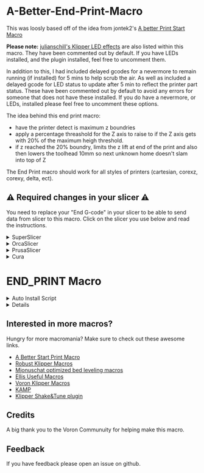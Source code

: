 # A-Better-End-Print-Macro

This was loosly based off of the idea from jontek2's [A better Print Start Macro](https://github.com/jontek2/A-better-print_start-macro)

<b>Please note:</b> [julianschill's Klipper LED effects](https://github.com/julianschill/klipper-led_effect) are also listed within this macro. They have been commented out by default. If you have LEDs installed, and the plugin installed, feel free to uncomment them. 

In addition to this, I had included delayed gcodes for a nevermore to remain running (if installed) for 5 mins to help scrub the air. As well as included a delayed gcode for LED status to update after 5 min to reflect the printer part status. 
These have been commented out by default to avoid any errors for someone that does not have these installed. If you do have a nevermore, or LEDs, installed please feel free to uncomment these options. 

The idea behind this end print macro:
- have the printer detect is maximum z boundries
- apply a percentage threashold for the Z axis to raise to if the Z axis gets with 20% of the maximum heigh threshold.
- if z reached the 20% boundry, limits the z lift at end of the print and also then lowers the toolhead 10mm so next unknown home doesn't slam into top of Z

The End Print macro should work for all styles of printers (cartesian, corexz, corexy, delta, ect). 

## :warning: Required changes in your slicer :warning:
You need to replace your "End G-code" in your slicer to be able to send data from slicer to this macro. Click on the slicer you use below and read the instructions.

<details>
<summary>SuperSlicer</summary>
In Superslicer go to "Printer settings" -> "Custom g-code" -> "End G-code" and update it to:

```
END_PRINT
```
</details>
<details>
<summary>OrcaSlicer</summary>
In OrcaSlicer go to "Printer settings" -> "Machine End G-code" and update it to:

```
END_PRINT
```
</details>
<details>
<summary>PrusaSlicer</summary>

In PrusaSlicer go to "Printer settings" -> "Custom g-code" -> "End G-code" and update it to:

```
END_PRINT
```
</details>
<details>
<summary>Cura</summary>

In Cura go to "Settings" -> "Printer" -> "Manage printers" -> "Machine settings" -> "End G-code" and update it to:

```
END_PRINT
```
</details>

# END_PRINT Macro

<details>
<summary>Auto Install Script</summary>

```
cd ~
curl -sSL https://raw.githubusercontent.com/ss1gohan13/A-Better-End-Print-Macro/main/direct_install.sh | bash
```

</details>

<details>

```
#####################################################################
#-------------------- A better End Print macro ---------------------#
#####################################################################

[gcode_macro END_PRINT]
gcode:
	# Get Boundaries
	{% set max_x = printer.configfile.config["stepper_x"]["position_max"]|float %}
	{% set max_y = printer.configfile.config["stepper_y"]["position_max"]|float %}
	{% set max_z = printer.configfile.config["stepper_z"]["position_max"]|float %}
	
	# Set safety margins (5% from edges)
	{% set x_margin = max_x * 0.05 %}
	{% set y_margin = max_y * 0.05 %}
	
	# Calculate safe parking positions
	{% set safe_x = x_margin %}               # 5% from X=0
	{% set safe_y = max_y - y_margin %}       # 5% from max Y
	
	# Check end position to determine safe directions to move
	{% if printer.toolhead.position.x < (max_x - 20) %}
		{% set x_safe = 20.0 %}
	{% else %}
		{% set x_safe = -20.0 %}
	{% endif %}

	{% if printer.toolhead.position.y < (max_y - 20) %}
		{% set y_safe = 20.0 %}
	{% else %}
		{% set y_safe = -20.0 %}
	{% endif %}

	{% if printer.toolhead.position.z < (max_z - 2) %}
		{% set z_safe = 2.0 %}
	{% else %}
		{% set z_safe = max_z - printer.toolhead.position.z %}
	{% endif %}

	# Commence END_PRINT
	M400                                                          # wait for buffer to clear
	G92 E0                                                        # zero the extruder
	G1 E-3.0 F1800                                               # retract
	G91                                                          # relative positioning
	G0 Z{z_safe} F3600                                           # move nozzle up
	M104 S0                                                      # turn off hotend
	M140 S0                                                      # turn off bed
	M106 S0                                                      # turn off fan
	M107                                                         # turn off part cooling fan
	G90                                                          # absolute positioning
	G1 X{safe_x} Y{safe_y} F2000                                 # move to safe front position

	# Safe Z-drop if near maximum height (after parking)
	{% if printer.toolhead.position.z > (max_z - 20) %}
		G91                                                        # relative positioning
		G1 Z-10 F600                                               # drop 10mm if near the top
		G90                                                        # back to absolute
	{% endif %}

	M117 Print finished!!                                        # Displays info on LCD
	# STATUS_PART_READY
	# PROBE_EDGY_NG_SET_TAP_OFFSET VALUE=0
	# UPDATE_DELAYED_GCODE ID=set_ready_status DURATION=60         # Schedule ready status
	{% if printer["output_pin nevermore"] is defined %}          # Conditional check for nevermore pin
		UPDATE_DELAYED_GCODE ID=turn_off_nevermore DURATION=120    # Schedule to check the nevermore status after 2 minutes
	{% endif %}
	UPDATE_DELAYED_GCODE ID=reset_printer_status DURATION=125    # Schedule reset status
	
	# M84                                                        # Disable motors (currently disabled to allow idle timeout)F

[delayed_gcode reset_printer_status]
gcode:
    SDCARD_RESET_FILE

[delayed_gcode turn_off_nevermore]
gcode:
    {% if not printer.idle_timeout.state == "Printing" %}
        SET_PIN PIN=nevermore VALUE=0  # Only turn off if not printing
    {% endif %}

[delayed_gcode set_ready_status]
gcode:
  STATUS_READY
```

</details>

## Interested in more macros?

Hungry for more macromania? Make sure to check out these awesome links.

- [A Better Start Print Macro](https://github.com/ss1gohan13/A-better-print_start-macro)
- [Robust Klipper Macros](https://github.com/ss1gohan13/SV08-Replacement-Macros)
- [Mjonuschat optimized bed leveling macros](https://mjonuschat.github.io/voron-mods/docs/guides/optimized-bed-leveling-macros/)
- [Ellis Useful Macros](https://ellis3dp.com/Print-Tuning-Guide/articles/index_useful_macros.html)
- [Voron Klipper Macros](https://github.com/The-Conglomerate/Voron-Klipper-Common/)
- [KAMP](https://github.com/kyleisah/Klipper-Adaptive-Meshing-Purging)
- [Klipper Shake&Tune plugin](https://github.com/Frix-x/klippain-shaketune)


## Credits

A big thank you to the Voron Communuity for helping make this macro. 

## Feedback

If you have feedback please open an issue on github.
